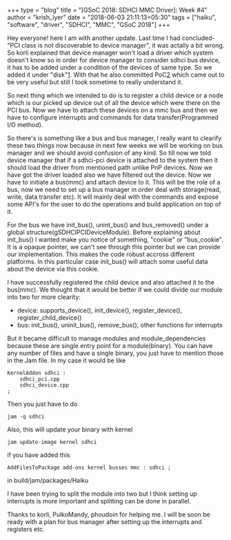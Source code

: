 
+++
type = "blog"
title = "[GSoC 2018: SDHCI MMC Driver]: Week #4"
author = "krish_iyer"
date = "2018-06-03 21:11:13+05:30"
tags = ["haiku", "software", "driver", "SDHCI", "MMC", "GSoC 2018"]
+++

Hey everyone! here I am with another update. Last time I had concluded-"PCI class is not discoverable to device manager", it was actally a bit wrong.
So korli explained that device manager won't load a driver which system
doesn't know so in order for device manager to consider sdhci bus device, it has to
be added under a condition of the devices of same type. So we added it under
"disk"[1]. With that he also committed PoC[2] which came out to be very useful but
still I took sometime to really understand it.

So next thing which we intended to do is to register a child device or a node
which is our picked up device out of all the device which were there on the PCI
bus. Now we have to attach these devices on a mmc bus and then we have to
configure interrupts and commands for data transfer(Programmed I/O method). 

So there's is something like a bus and bus manager, I really want to clearify
these two things now because in next few weeks we will be working on bus
manager and we should avoid confusion of any kind. So till now we told
device manager that if a sdhci-pci device is attached to the system then it
should load the driver from mentioned path unlike PnP devices. Now we have got
the driver loaded also we have filtered out the device. Now we have to initiate a
bus(mmc) and attach device to it. This will be the role of a bus, now we need
to set up a bus manager in order deal with storage(read, write, data transfer
etc). It will mainly deal with the commands and expose some API's for the user
to do the operations and build application on top of it.

For the bus we have init_bus(), unint_bus() and bus_removed() under a global
structure(gSDHCIPCIDeviceModule). Before explaining about init_bus() I wanted
make you notice of something, "cookie" or "bus_cookie". It is a opaque pointer, we can't see
through this pointer but we can provide our implementation. This makes the code
robust accross different platforms. In this particular case init_bus() will
attach some useful data about the device via this cookie. 

I have successfully registered the child device and also attached it to the
bus(mmc). We thought that it would be better if we could divide our module into
two for more clearity:

* device: supports_device(), init_device(), register_device(),
	register_child_device()
* bus: init_bus(), uninit_bus(), remove_bus(), other functions for interrupts
	
But it became difficult to manage modules and module_dependencies because these
are single entry point for a module(binary). You can have any number of files
and have a single binary, you just have to mention those in the Jam file. In my
case it would be like
	
	KernelAddon sdhci :
		sdhci_pci.cpp
		sdhci_device.cpp
	;
Then you just have to do 
	
	jam -q sdhci

Also, this will update your binary with kernel 
	
	jam update-image kernel sdhci 

if you have added this
	
	AddFilesToPackage add-ons kernel busses mmc : sdhci ;

in build/jam/packages/Haiku

I have been trying to split the module into two but I think setting up
interrupts is more important and splitting can be done in parallel. 

Thanks to korli, PulkoMandy, phoudoin for helping me. I will be soon be ready
with a plan for bus manager after setting up the interrupts and registers etc.	

[1]: https://github.com/krish-iyer/haiku/blob/sdhci_mmc_driver/src/system/kernel/device_manager/device_manager.cpp#L1917
[2]: https://review.haiku-os.org/#/c/haiku/+/276/